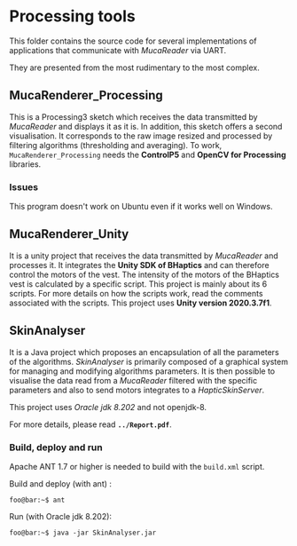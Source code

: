 # Processing tools

This folder contains the source code for several implementations of applications that communicate with *MucaReader* via UART.

They are presented from the most rudimentary to the most complex.

## MucaRenderer_Processing

This is a Processing3 sketch which receives the data transmitted by *MucaReader* and displays it as it is. In addition, this sketch offers a second visualisation. It corresponds to the raw image resized and processed by filtering algorithms (thresholding and averaging).
To work, `MucaRenderer_Processing` needs the **ControlP5** and **OpenCV for Processing** libraries.

### Issues

This program doesn't work on Ubuntu even if it works well on Windows.

## MucaRenderer_Unity

It is a unity project that receives the data transmitted by *MucaReader* and processes it. It integrates the **Unity SDK of BHaptics** and can therefore control the motors of the vest. The intensity of the motors of the BHaptics vest is calculated by a specific script.
This project is mainly about its 6 scripts.
For more details on how the scripts work, read the comments associated with the scripts.
This project uses **Unity version 2020.3.7f1**.

## SkinAnalyser

It is a Java project which proposes an encapsulation of all the parameters of the algorithms. *SkinAnalyser* is primarily composed of a graphical system for managing and modifying algorithms parameters. It is then possible to visualise the data read from a *MucaReader* filtered with the specific parameters and also to send motors integrates to a *HapticSkinServer*.

This project uses *Oracle jdk 8.202* and not openjdk-8.

For more details, please read **`../Report.pdf`**.

### Build, deploy and run

Apache ANT 1.7 or higher is needed to build with the `build.xml` script.

Build and deploy (with ant) : 

```console
foo@bar:~$ ant
```

Run (with Oracle jdk 8.202):

```console
foo@bar:~$ java -jar SkinAnalyser.jar
```
